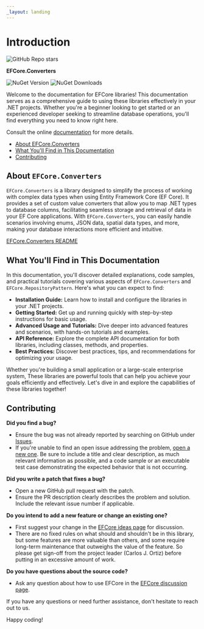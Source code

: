```yaml
---
_layout: landing
---
```


# Introduction

![GitHub Repo stars](https://img.shields.io/github/stars/carlosjortiz/EFCore?style=flat&logo=github)

**EFCore.Converters**

![NuGet Version](https://img.shields.io/nuget/v/Qrtix.EFCore.Converters?logo=nuget)
![NuGet Downloads](https://img.shields.io/nuget/dt/Qrtix.EFCore.Converters?style=flat&logo=nuget&label=EFCore.Converters)


Welcome to the documentation for EFCore libraries! This documentation serves as a comprehensive guide to using these
libraries effectively in your .NET projects. Whether you're a beginner looking to get started or
an experienced developer seeking to streamline database operations, you'll find everything you need to know right here.

Consult the online [documentation](https://carlosjortiz.github.io/EFCore/) for more details.

- [About EFCore.Converters](#about-efcoreconverters)
- [What You'll Find in This Documentation](#what-youll-find-in-this-documentation)
- [Contributing](#contributing)

## About `EFCore.Converters`

`EFCore.Converters` is a library designed to simplify the process of working with complex data types when using Entity
Framework Core (EF Core). It provides a set of custom value converters that allow you to map .NET types to database
columns, facilitating seamless storage and retrieval of data in your EF Core applications. With `EFCore.Converters`, you
can easily handle scenarios involving enums, JSON data, spatial data types, and more, making your database interactions
more efficient and intuitive.

[EFCore.Converters README](src/EFCore.Converters/README.md)

## What You'll Find in This Documentation

In this documentation, you'll discover detailed explanations, code samples, and practical tutorials covering various
aspects of `EFCore.Converters` and `EFCore.RepositoryPattern`. Here's what you can expect to find:

- **Installation Guide:** Learn how to install and configure the libraries in your .NET projects.
- **Getting Started:** Get up and running quickly with step-by-step instructions for basic usage.
- **Advanced Usage and Tutorials:** Dive deeper into advanced features and scenarios, with hands-on tutorials and
  examples.
- **API Reference:** Explore the complete API documentation for both libraries, including classes, methods, and
  properties.
- **Best Practices:** Discover best practices, tips, and recommendations for optimizing your usage.

Whether you're building a small application or a large-scale enterprise system, These libraries are powerful tools that
can help you achieve your goals efficiently and effectively. Let's dive
in and explore the capabilities of these libraries together!

## Contributing

**Did you find a bug?**

- Ensure the bug was not already reported by searching on GitHub
  under [Issues](https://github.com/carlosjortiz/EFCore/issues).
- If you're unable to find an open issue addressing the
  problem, [open a new one](https://github.com/carlosjortiz/EFCore/issues/new). Be sure to include a title and clear
  description, as much relevant information as possible, and a code sample or an executable test case demonstrating the
  expected behavior that is not occurring.

**Did you write a patch that fixes a bug?**

- Open a new GitHub pull request with the patch.
- Ensure the PR description clearly describes the problem and solution. Include the relevant issue number if applicable.

**Do you intend to add a new feature or change an existing one?**

- First suggest your change in the [EFCore ideas page](https://github.com/carlosjortiz/EFCore/discussions/categories/ideas)
  for discussion.
- There are no fixed rules on what should and shouldn't be in this library, but some features are more valuable than
  others, and some require long-term maintenance that outweighs the value of the feature. So please get sign-off from
  the
  project leader (Carlos J. Ortiz) before putting in an excessive amount of work.

**Do you have questions about the source code?**

- Ask any question about how to use EFCore in
  the [EFCore discussion page](https://github.com/carlosjortiz/EFCore/discussions/new?category=q-a).

If you have any questions or need further assistance, don't hesitate to reach out to us.

Happy coding!